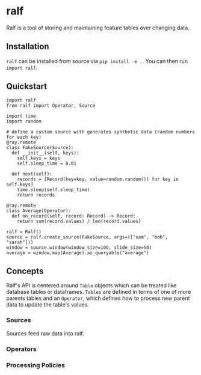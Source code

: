 # ralf
Ralf is a tool of storing and maintaining feature tables over changing data. 


## Installation
`ralf` can be installed from source via `pip install -e .`. You can then run `import ralf`.

## Quickstart 

```
import ralf 
from ralf import Operator, Source

import time
import random

# define a custom source with generates synthetic data (random numbers for each key) 
@ray.remote 
class FakeSource(Source): 
  def __init__(self, keys): 
    self.keys = keys 
    self.sleep_time = 0.01

  def next(self): 
    records = [Record(key=key, value=random.random()) for key in self.keys]
    time.sleep(self.sleep_time)
    return records

@ray.remote 
class Average(Operator):
  def on_record(self, record: Record) -> Record: 
    return sum(record.values) / len(record.values)

ralf = Ralf()
source = ralf.create_source(FakeSource, args=(["sam", "bob", "sarah"]))
window = source.window(window_size=100, slide_size=50)
average = window.map(Average).as_queryable("average")
```


## Concepts
Ralf's API is centered around `Table` objects which can be treated like database tables or dataframes. `Tables` are defined in terms of one of more parents tables and an `Operator`, which defines how to process new parent data to update the table's values. 

### Sources 
Sources feed raw data into ralf. 

### Operators 

### Processing Policies 

